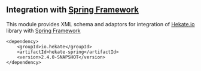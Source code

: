 ## Integration with [Spring Framework](https://projects.spring.io/spring-framework/)
 
This module provides XML schema and adaptors for integration of [Hekate.io](https://github.com/hekate-io/hekate) library
with [Spring Framework](https://projects.spring.io/spring-framework/) 

 
 ```
 <dependency>
     <groupId>io.hekate</groupId>
     <artifactId>hekate-spring</artifactId>
     <version>2.4.0-SNAPSHOT</version>
 </dependency>
 ```
